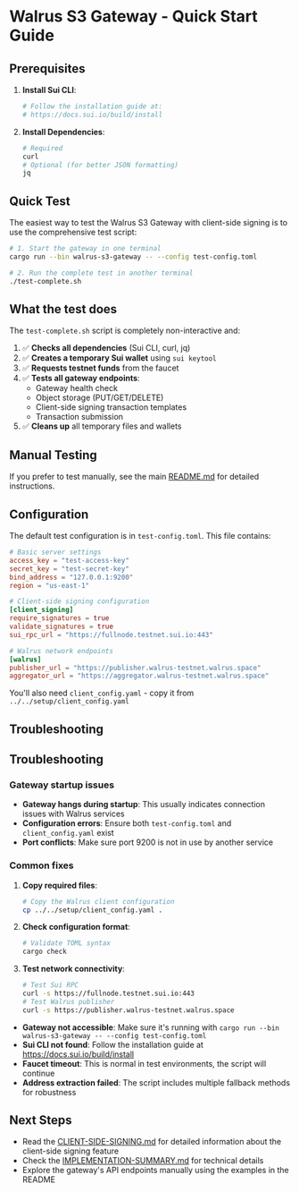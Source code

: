 # Walrus S3 Gateway - Quick Start Guide

## Prerequisites

1. **Install Sui CLI**:
   ```bash
   # Follow the installation guide at:
   # https://docs.sui.io/build/install
   ```

2. **Install Dependencies**:
   ```bash
   # Required
   curl
   # Optional (for better JSON formatting)
   jq
   ```

## Quick Test

The easiest way to test the Walrus S3 Gateway with client-side signing is to use the comprehensive test script:

```bash
# 1. Start the gateway in one terminal
cargo run --bin walrus-s3-gateway -- --config test-config.toml

# 2. Run the complete test in another terminal
./test-complete.sh
```

## What the test does

The `test-complete.sh` script is completely non-interactive and:

1. ✅ **Checks all dependencies** (Sui CLI, curl, jq)
2. ✅ **Creates a temporary Sui wallet** using `sui keytool`
3. ✅ **Requests testnet funds** from the faucet
4. ✅ **Tests all gateway endpoints**:
   - Gateway health check
   - Object storage (PUT/GET/DELETE)
   - Client-side signing transaction templates
   - Transaction submission
5. ✅ **Cleans up** all temporary files and wallets

## Manual Testing

If you prefer to test manually, see the main [README.md](README.md) for detailed instructions.

## Configuration

The default test configuration is in `test-config.toml`. This file contains:

```toml
# Basic server settings
access_key = "test-access-key"
secret_key = "test-secret-key"
bind_address = "127.0.0.1:9200"
region = "us-east-1"

# Client-side signing configuration
[client_signing]
require_signatures = true
validate_signatures = true
sui_rpc_url = "https://fullnode.testnet.sui.io:443"

# Walrus network endpoints
[walrus]
publisher_url = "https://publisher.walrus-testnet.walrus.space"
aggregator_url = "https://aggregator.walrus-testnet.walrus.space"
```

You'll also need `client_config.yaml` - copy it from `../../setup/client_config.yaml`

## Troubleshooting

## Troubleshooting

### Gateway startup issues

- **Gateway hangs during startup**: This usually indicates connection issues with Walrus services
- **Configuration errors**: Ensure both `test-config.toml` and `client_config.yaml` exist
- **Port conflicts**: Make sure port 9200 is not in use by another service

### Common fixes

1. **Copy required files**:
   ```bash
   # Copy the Walrus client configuration
   cp ../../setup/client_config.yaml .
   ```

2. **Check configuration format**:
   ```bash
   # Validate TOML syntax
   cargo check
   ```

3. **Test network connectivity**:
   ```bash
   # Test Sui RPC
   curl -s https://fullnode.testnet.sui.io:443
   # Test Walrus publisher
   curl -s https://publisher.walrus-testnet.walrus.space
   ```

- **Gateway not accessible**: Make sure it's running with `cargo run --bin walrus-s3-gateway -- --config test-config.toml`
- **Sui CLI not found**: Follow the installation guide at https://docs.sui.io/build/install
- **Faucet timeout**: This is normal in test environments, the script will continue
- **Address extraction failed**: The script includes multiple fallback methods for robustness

## Next Steps

- Read the [CLIENT-SIDE-SIGNING.md](CLIENT-SIDE-SIGNING.md) for detailed information about the client-side signing feature
- Check the [IMPLEMENTATION-SUMMARY.md](IMPLEMENTATION-SUMMARY.md) for technical details
- Explore the gateway's API endpoints manually using the examples in the README
